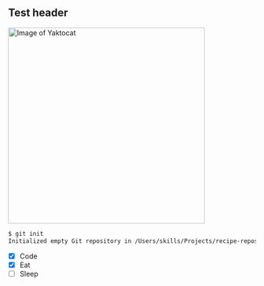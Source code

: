 <h2>Test header</h2>
<img alt="Image of Yaktocat" src=https://octodex.github.com/images/hula_loop_octodex03.gif width=400>

```md
$ git init
Initialized empty Git repository in /Users/skills/Projects/recipe-repository/.git/
```


- [x] Code
- [x] Eat
- [ ] Sleep
<h6></h6>